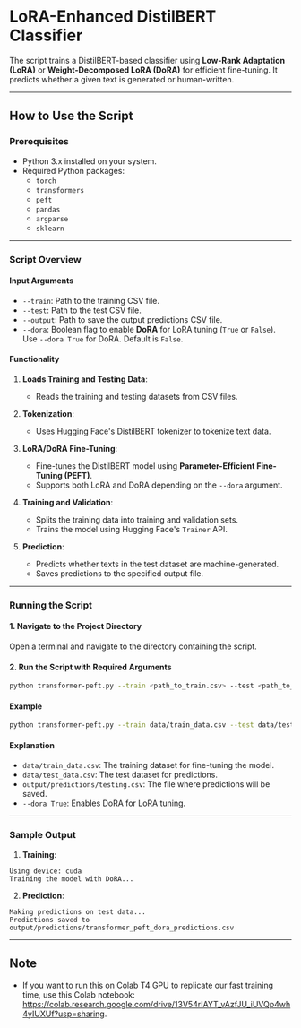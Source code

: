 # LoRA-Enhanced DistilBERT Classifier

The script trains a DistilBERT-based classifier using **Low-Rank Adaptation (LoRA)** or **Weight-Decomposed LoRA (DoRA)** for efficient fine-tuning. It predicts whether a given text is generated or human-written.

---

## How to Use the Script

### Prerequisites
- Python 3.x installed on your system.
- Required Python packages:
  - `torch`
  - `transformers`
  - `peft`
  - `pandas`
  - `argparse`
  - `sklearn`

---

### Script Overview

#### **Input Arguments**
- `--train`: Path to the training CSV file.
- `--test`: Path to the test CSV file.
- `--output`: Path to save the output predictions CSV file.
- `--dora`: Boolean flag to enable **DoRA** for LoRA tuning (`True` or `False`). Use `--dora True` for DoRA. Default is `False`. 

#### **Functionality**
1. **Loads Training and Testing Data**:
   - Reads the training and testing datasets from CSV files.

2. **Tokenization**:
   - Uses Hugging Face's DistilBERT tokenizer to tokenize text data.

3. **LoRA/DoRA Fine-Tuning**:
   - Fine-tunes the DistilBERT model using **Parameter-Efficient Fine-Tuning (PEFT)**.
   - Supports both LoRA and DoRA depending on the `--dora` argument.

4. **Training and Validation**:
   - Splits the training data into training and validation sets.
   - Trains the model using Hugging Face's `Trainer` API.

5. **Prediction**:
   - Predicts whether texts in the test dataset are machine-generated.
   - Saves predictions to the specified output file.

---

### Running the Script

#### **1. Navigate to the Project Directory**
Open a terminal and navigate to the directory containing the script.

#### **2. Run the Script with Required Arguments**
```bash
python transformer-peft.py --train <path_to_train.csv> --test <path_to_test.csv> --output <path_to_output.csv> --dora <True_or_False>
```

#### **Example**
```bash
python transformer-peft.py --train data/train_data.csv --test data/test_data.csv --output output/predictions/transformer_peft_dora_predictions.csv --dora True
```

#### **Explanation**
- `data/train_data.csv`: The training dataset for fine-tuning the model.
- `data/test_data.csv`: The test dataset for predictions.
- `output/predictions/testing.csv`: The file where predictions will be saved.
- `--dora True`: Enables DoRA for LoRA tuning.

---

### Sample Output

1. **Training**:
```
Using device: cuda
Training the model with DoRA...
``` 

2. **Prediction**:
```
Making predictions on test data...
Predictions saved to output/predictions/transformer_peft_dora_predictions.csv
```

---

## Note
- If you want to run this on Colab T4 GPU to replicate our fast training time, use this Colab notebook: https://colab.research.google.com/drive/13V54rIAYT_vAzfJU_iUVQp4wh4yIUXUf?usp=sharing.
